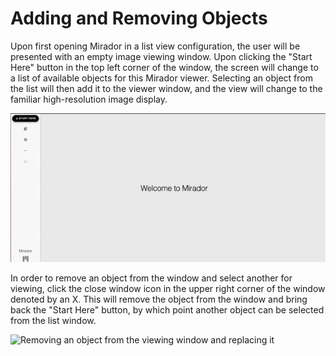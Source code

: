 # Adding and Removing Objects

Upon first opening Mirador in a list view configuration, the user will be presented with an empty image viewing window. Upon clicking the "Start Here" button in the top left corner of the window, the screen will change to a list of available objects for this Mirador viewer. Selecting an object from the list will then add it to the viewer window, and the view will change to the familiar high-resolution image display.

![Adding an object to the viewing window](../.gitbook/assets/adding-object.gif)

In order to remove an object from the window and select another for viewing, click the close window icon in the upper right corner of the window denoted by an X. This will remove the object from the window and bring back the "Start Here" button, by which point another object can be selected from the list window.

![Removing an object from the viewing window and replacing it](../.gitbook/assets/removing-object.gif)



